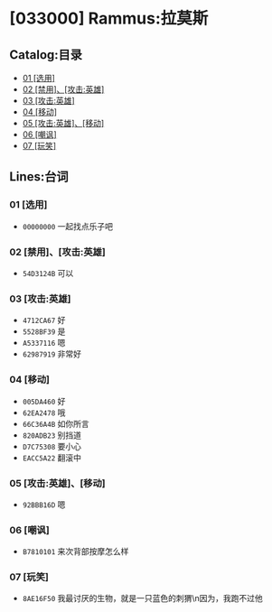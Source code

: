 # [033000] Rammus:拉莫斯
## Catalog:目录
* [01 [选用]](#01-选用)
* [02 [禁用]、[攻击:英雄]](#02-禁用攻击英雄)
* [03 [攻击:英雄]](#03-攻击英雄)
* [04 [移动]](#04-移动)
* [05 [攻击:英雄]、[移动]](#05-攻击英雄移动)
* [06 [嘲讽]](#06-嘲讽)
* [07 [玩笑]](#07-玩笑)
## Lines:台词
### **01 [选用]**
- `00000000` 一起找点乐子吧

### **02 [禁用]、[攻击:英雄]**
- `54D3124B` 可以

### **03 [攻击:英雄]**
- `4712CA67` 好
- `5528BF39` 是
- `A5337116` 嗯
- `62987919` 非常好

### **04 [移动]**
- `005DA460` 好
- `62EA2478` 哦
- `66C36A4B` 如你所言
- `820ADB23` 别挡道
- `D7C75308` 要小心
- `EACC5A22` 翻滚中

### **05 [攻击:英雄]、[移动]**
- `92BBB16D` 嗯

### **06 [嘲讽]**
- `B7810101` 来次背部按摩怎么样

### **07 [玩笑]**
- `8AE16F50` 我最讨厌的生物，就是一只蓝色的刺猬\n因为，我跑不过他
